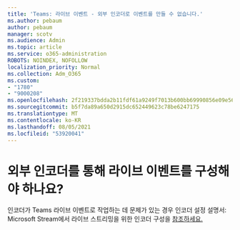 ```yaml
---
title: 'Teams: 라이브 이벤트 - 외부 인코더로 이벤트를 만들 수 없습니다.'
ms.author: pebaum
author: pebaum
manager: scotv
ms.audience: Admin
ms.topic: article
ms.service: o365-administration
ROBOTS: NOINDEX, NOFOLLOW
localization_priority: Normal
ms.collection: Adm_O365
ms.custom:
- "1780"
- "9000208"
ms.openlocfilehash: 2f219337bdda2b11fdf61a9249f7013b600bb69990856e09e56b5ae33ec33dda
ms.sourcegitcommit: b5f7da89a650d2915dc652449623c78be6247175
ms.translationtype: MT
ms.contentlocale: ko-KR
ms.lasthandoff: 08/05/2021
ms.locfileid: "53920041"
---
```

# <a name="need-to-configure-your-live-event-with-an-external-encoder"></a>외부 인코더를 통해 라이브 이벤트를 구성해야 하나요?

인코더가 Teams 라이브 이벤트로 작업하는 데 문제가 있는 경우 인코더 설정 설명서: Microsoft Stream에서 라이브 스트리밍을 위한 인코더 구성을 [참조하세요.](https://docs.microsoft.com/stream/live-encoder-setup)